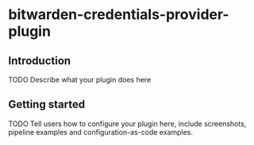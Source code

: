 # bitwarden-credentials-provider-plugin

## Introduction

TODO Describe what your plugin does here

## Getting started

TODO Tell users how to configure your plugin here, include screenshots, pipeline examples and 
configuration-as-code examples.

